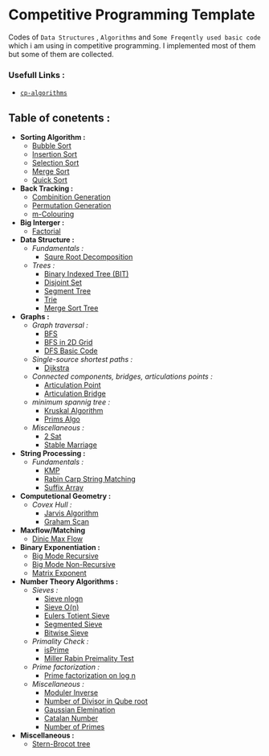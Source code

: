 # Competitive Programming Template
Codes of `Data Structures` , `Algorithms` and `Some Freqently used basic code` which i am using in competitive programming. I implemented most of them but some of them are collected.

### Usefull Links :
  * [`cp-algorithms`](https://cp-algorithms.com/)



## Table of conetents :
  * **Sorting Algorithm :**
    * [Bubble Sort](https://github.com/Nadim-Mahmud/Competitive-Programming-Template/blob/master/Source/Sorting/Bubble%20Sort.cpp)
    * [Insertion Sort](https://github.com/Nadim-Mahmud/Competitive-Programming-Template/blob/master/Source/Sorting/Insertion%20Sort.cpp)
    * [Selection Sort](https://github.com/Nadim-Mahmud/Competitive-Programming-Template/blob/master/Source/Sorting/Selection%20Sort.cpp)
    * [Merge Sort](https://github.com/Nadim-Mahmud/Competitive-Programming-Template/blob/master/Source/Sorting/Merge%20Sort.cpp)
    * [Quick Sort](https://github.com/Nadim-Mahmud/Competitive-Programming-Template/blob/master/Source/Sorting/Quick%20Sort.cpp)
  * **Back Tracking :**
    * [Combinition Generation](https://github.com/Nadim-Mahmud/Competitive-Programming-Template/blob/master/Source/BackTracking/Combinition_Generation.cpp)
    * [Permutation Generation](https://github.com/Nadim-Mahmud/Competitive-Programming-Template/blob/master/Source/BackTracking/Permutation_generation.cpp)
    * [m-Colouring](https://github.com/Nadim-Mahmud/Competitive-Programming-Template/blob/master/Source/BackTracking/m-colouring.cpp)
  * **Big Interger :**
    * [Factorial](https://github.com/Nadim-Mahmud/Competitive-Programming-Template/blob/master/Source/Big%20Interger/factorial.cpp)
  * **Data Structure :**
    * *Fundamentals :*
      * [Squre Root Decomposition](https://github.com/Nadim-Mahmud/Competitive-Programming-Template/blob/master/Source/Data%20Structure/squre%20root%20decmp.cpp)
    * *Trees :*
      * [Binary Indexed Tree (BIT)](https://github.com/Nadim-Mahmud/Competitive-Programming-Template/blob/master/Source/Data%20Structure/binary%20indexed%20tree.cpp)
      * [Disjoint Set](https://github.com/Nadim-Mahmud/Competitive-Programming-Template/blob/master/Source/Data%20Structure/disjoint%20set.cpp)
      * [Segment Tree](https://github.com/Nadim-Mahmud/Competitive-Programming-Template/blob/master/Source/Data%20Structure/segmet%20tree.cpp)
      * [Trie](https://github.com/Nadim-Mahmud/Competitive-Programming-Template/blob/master/Source/Data%20Structure/trie.cpp)
      * [Merge Sort Tree](https://github.com/Nadim-Mahmud/Competitive-Programming-Template/blob/master/Source/Data%20Structure/merge%20sort%20tree.cpp)
  * **Graphs :**
    * *Graph traversal :*
      * [BFS](https://github.com/Nadim-Mahmud/Competitive-Programming-Template/blob/master/Source/Graph/bfs.cpp)
      * [BFS in 2D Grid](https://github.com/Nadim-Mahmud/Competitive-Programming-Template/blob/master/Source/Graph/bfs%20in%202d.cpp)
      * [DFS Basic Code](https://github.com/Nadim-Mahmud/Competitive-Programming-Template/blob/master/Source/Graph/DFS.cpp)
    * *Single-source shortest paths :*
      * [Dijkstra](https://github.com/Nadim-Mahmud/Competitive-Programming-Template/blob/master/Source/Graph/dijkstra.cpp)
    * *Connected components, bridges, articulations points :*
      * [Articulation Point](https://github.com/Nadim-Mahmud/Competitive-Programming-Template/blob/master/Source/Graph/Articulation%20point.cpp)
      * [Articulation Bridge](https://github.com/Nadim-Mahmud/Competitive-Programming-Template/blob/master/Source/Graph/Articulation%20Bridge.cpp)
    * *minimum spannig tree :*
      * [Kruskal Algorithm](https://github.com/Nadim-Mahmud/Competitive-Programming-Template/blob/master/Source/Graph/minimum%20spannig%20tree%20(Kruskal).cpp)
      * [Prims Algo](https://github.com/Nadim-Mahmud/Competitive-Programming-Template/blob/master/Source/Graph/minimum%20spannig%20tree%20(Kruskal).cpp)
    * *Miscellaneous :*
      * [2 Sat](https://github.com/Nadim-Mahmud/Competitive-Programming-Template/blob/master/Source/Graph/2-Sat.cpp)      
      * [Stable Marriage](https://github.com/Nadim-Mahmud/Competitive-Programming-Template/blob/master/Source/Graph/Stable%20Marriage.cpp)
  * **String Processing :**
    * *Fundamentals :*
      * [KMP](https://github.com/Nadim-Mahmud/Competitive-Programming-Template/blob/master/Source/String/KMP.cpp)
      * [Rabin Carp String Matching](https://github.com/Nadim-Mahmud/Competitive-Programming-Template/blob/master/Source/String/Rabin%20Carp%20String%20Matching.cpp)
      * [Suffix Array](https://github.com/Nadim-Mahmud/Competitive-Programming-Template/blob/master/Source/String/Suffix%20Array.cpp)
  * **Computetional Geometry :**
    * *Covex Hull :*
      * [Jarvis Algorithm](https://github.com/Nadim-Mahmud/Competitive-Programming-Template/blob/master/Source/Computetional%20Geometry/Jarvis%20Algorithm.cpp)
      * [Graham Scan](https://github.com/Nadim-Mahmud/Competitive-Programming-Template/blob/master/Source/Computetional%20Geometry/Covex%20Hull%20(Graham%20Scan)%20.cpp)
  * **Maxflow/Matching**
    * [Dinic Max Flow](https://github.com/Nadim-Mahmud/Competitive-Programming-Template/blob/master/Source/Flow%20and%20matching/flow%20dinic.cpp)
  * **Binary Exponentiation :**
    * [Big Mode Recursive](https://github.com/Nadim-Mahmud/Competitive-Programming-Template/blob/master/Source/Binary%20Exponentiation/BigMod.cpp)
    * [Big Mode Non-Recursive](https://github.com/Nadim-Mahmud/Competitive-Programming-Template/blob/master/Source/Binary%20Exponentiation/BigMod_Wihtout%20rec.cpp)
    * [Matrix Exponent](https://github.com/Nadim-Mahmud/Competitive-Programming-Template/blob/master/Source/Binary%20Exponentiation/matrix_exponent.cpp)
  * **Number Theory Algorithms :**
    * *Sieves :*
      * [Sieve nlogn](https://github.com/Nadim-Mahmud/Competitive-Programming-Template/blob/master/Source/Number%20Theory/sieve.cpp)
      * [Sieve O(n)](https://github.com/Nadim-Mahmud/Competitive-Programming-Template/blob/master/Source/Number%20Theory/SIeve%20O_n.cpp)
      * [Eulers Totient Sieve](https://github.com/Nadim-Mahmud/Competitive-Programming-Template/blob/master/Source/Number%20Theory/eulers%20totient%20sieve.cpp)
      * [Segmented Sieve](https://github.com/Nadim-Mahmud/Competitive-Programming-Template/blob/master/Source/Number%20Theory/segmented_sieve.cpp)
      * [Bitwise Sieve](https://github.com/Nadim-Mahmud/Competitive-Programming-Template/blob/master/Source/Number%20Theory/bitwise_sieve.cpp)
    * *Primality Check :*
      * [isPrime](https://github.com/Nadim-Mahmud/Competitive-Programming-Template/blob/master/Source/Number%20Theory/isPrime.cpp)
      * [Miller Rabin Preimality Test](https://github.com/Nadim-Mahmud/Competitive-Programming-Template/blob/master/Source/Number%20Theory/miller%20rabin%20preimality%20test.cpp)
    * *Prime factorization :*
      * [Prime factorization on log n](https://github.com/Nadim-Mahmud/Competitive-Programming-Template/blob/master/Source/Number%20Theory/prime%20factorization%20log(n).cpp)
    * *Miscellaneous :*
      * [Moduler Inverse](https://github.com/Nadim-Mahmud/Competitive-Programming-Template/blob/master/Source/Number%20Theory/moduler%20inverse.cpp)
      * [Number of Divisor in Qube root](https://github.com/Nadim-Mahmud/Competitive-Programming-Template/blob/master/Source/Number%20Theory/number%20of%20divisor%20in%20qube%20root.cpp)
      * [Gaussian Elemination](https://github.com/Nadim-Mahmud/Competitive-Programming-Template/blob/master/Source/Number%20Theory/gaussian_elemination.cpp)
      * [Catalan Number](https://github.com/Nadim-Mahmud/Competitive-Programming-Template/blob/master/Source/Number%20Theory/Catalan_number.cpp)
      * [Number of Primes](https://github.com/Nadim-Mahmud/Competitive-Programming-Template/blob/master/Source/Number%20Theory/number%20of%20primes.txt)
  * **Miscellaneous :**
    * [Stern-Brocot tree](https://github.com/Nadim-Mahmud/Competitive-Programming-Template/blob/master/Source/Miscellaneous/Stern%20Brocot%20tree.cpp)
